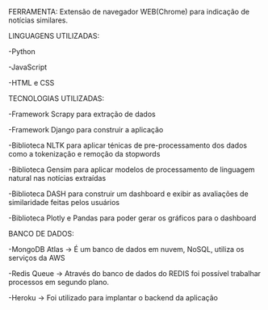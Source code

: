 FERRAMENTA: Extensão de navegador WEB(Chrome) para indicação de notícias similares.

LINGUAGENS UTILIZADAS:

 -Python
 
 -JavaScript
 
 -HTML e CSS
 
 
 TECNOLOGIAS UTILIZADAS:
 
 -Framework Scrapy para extração de dados
 
 -Framework Django para construir a aplicação
 
 -Biblioteca NLTK para aplicar ténicas de pre-processamento dos dados como a tokenização e remoção da stopwords
 
 -Biblioteca Gensim para aplicar modelos de processamento de linguagem natural nas notícias extraídas
 
 -Biblioteca DASH para construir um dashboard e exibir as avaliações de similaridade feitas pelos usuários
 
 -Biblioteca Plotly e Pandas para poder gerar os gráficos para o dashboard
 
 
 BANCO DE DADOS:
 
 -MongoDB Atlas -> É um banco de dados em nuvem, NoSQL, utiliza os serviços da AWS
 
 -Redis Queue -> Através do banco de dados do REDIS foi possível  trabalhar processos em segundo plano.
 
 -Heroku -> Foi utilizado para implantar o backend da aplicação
 

 
